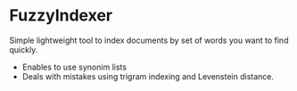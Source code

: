 FuzzyIndexer
============

Simple lightweight tool to index documents by set of words you want to find quickly.
* Enables to use synonim lists
* Deals with mistakes using trigram indexing and Levenstein distance.
